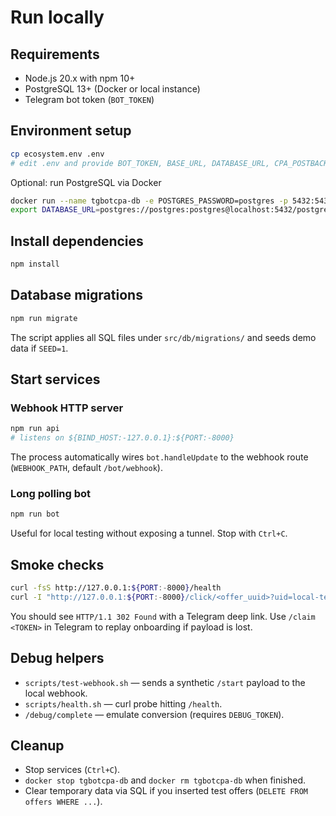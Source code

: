 # Run locally

## Requirements

- Node.js 20.x with npm 10+
- PostgreSQL 13+ (Docker or local instance)
- Telegram bot token (`BOT_TOKEN`)

## Environment setup

```bash
cp ecosystem.env .env
# edit .env and provide BOT_TOKEN, BASE_URL, DATABASE_URL, CPA_POSTBACK_URL, CPA_PB_SECRET
```

Optional: run PostgreSQL via Docker

```bash
docker run --name tgbotcpa-db -e POSTGRES_PASSWORD=postgres -p 5432:5432 -d postgres:15
export DATABASE_URL=postgres://postgres:postgres@localhost:5432/postgres
```

## Install dependencies

```bash
npm install
```

## Database migrations

```bash
npm run migrate
```

The script applies all SQL files under `src/db/migrations/` and seeds demo data if `SEED=1`.

## Start services

### Webhook HTTP server

```bash
npm run api
# listens on ${BIND_HOST:-127.0.0.1}:${PORT:-8000}
```

The process automatically wires `bot.handleUpdate` to the webhook route (`WEBHOOK_PATH`, default `/bot/webhook`).

### Long polling bot

```bash
npm run bot
```

Useful for local testing without exposing a tunnel. Stop with `Ctrl+C`.

## Smoke checks

```bash
curl -fsS http://127.0.0.1:${PORT:-8000}/health
curl -I "http://127.0.0.1:${PORT:-8000}/click/<offer_uuid>?uid=local-test"
```

You should see `HTTP/1.1 302 Found` with a Telegram deep link. Use `/claim <TOKEN>` in Telegram to replay onboarding if payload is lost.

## Debug helpers

- `scripts/test-webhook.sh` — sends a synthetic `/start` payload to the local webhook.
- `scripts/health.sh` — curl probe hitting `/health`.
- `/debug/complete` — emulate conversion (requires `DEBUG_TOKEN`).

## Cleanup

- Stop services (`Ctrl+C`).
- `docker stop tgbotcpa-db` and `docker rm tgbotcpa-db` when finished.
- Clear temporary data via SQL if you inserted test offers (`DELETE FROM offers WHERE ...`).
